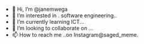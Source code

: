- 👋 Hi, I’m @janemwega
- 👀 I’m interested in . software engineering..
- 🌱 I’m currently learning ICT...
- 💞️ I’m looking to collaborate on ...
- 📫 How to reach me ..on Instagram@saged_meme.

<!---
janemwega/janemwega is a ✨ special ✨ repository because its `README.md` (this file) appears on your GitHub profile.
You can click the Preview link to take a look at your changes.
--->
